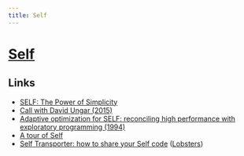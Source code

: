 ```yaml
---
title: Self
---
```


# [Self](https://selflanguage.org/)

## Links

- [SELF: The Power of Simplicity](https://bibliography.selflanguage.org/_static/self-power.pdf)
- [Call with David Ungar (2015)](https://www.youtube.com/watch?v=8nfrC-YLYqc)
- [Adaptive optimization for SELF: reconciling high performance with exploratory programming (1994)](http://i.stanford.edu/pub/cstr/reports/cs/tr/94/1520/CS-TR-94-1520.pdf)
- [A tour of Self](https://sin-ack.github.io/posts/a-tour-of-self/)
- [Self Transporter: how to share your Self code](https://sin-ack.github.io/posts/self-transporter/) ([Lobsters](https://lobste.rs/s/fbv7hi/self_transporter_how_share_your_self_code))
